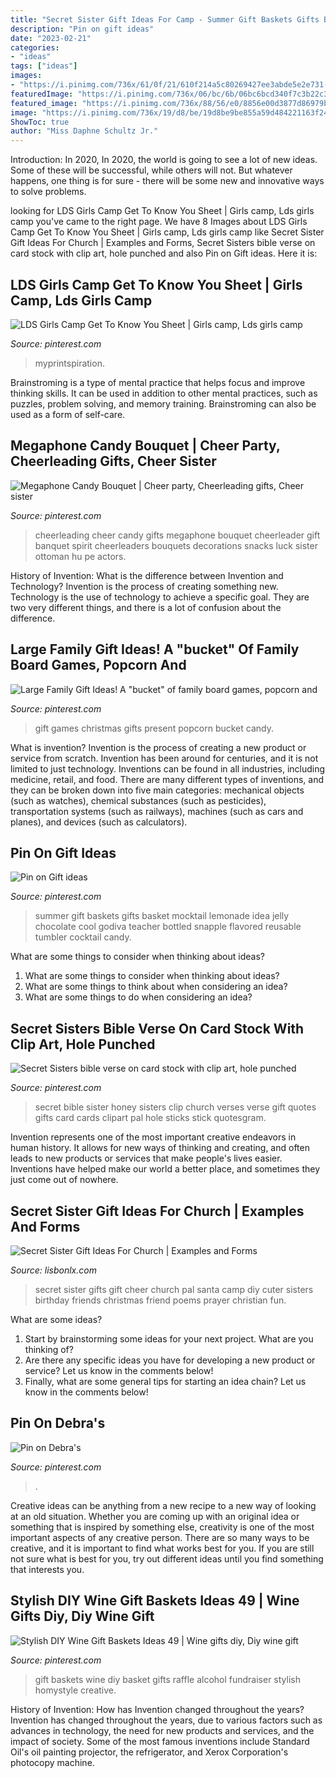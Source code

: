 ```yaml
---
title: "Secret Sister Gift Ideas For Camp - Summer Gift Baskets Gifts Basket Mocktail Lemonade Idea Jelly Chocolate Cool Godiva Teacher Bottled Snapple Flavored Reusable Tumbler Cocktail Candy"
description: "Pin on gift ideas"
date: "2023-02-21"
categories:
- "ideas"
tags: ["ideas"]
images:
- "https://i.pinimg.com/736x/61/0f/21/610f214a5c80269427ee3abde5e2e731--summer-gift-baskets-summer-gifts.jpg"
featuredImage: "https://i.pinimg.com/736x/06/bc/6b/06bc6bcd340f7c3b22c3d41899fb90d9--family-gift-ideas-family-gifts.jpg"
featured_image: "https://i.pinimg.com/736x/88/56/e0/8856e00d3877d86979b2a387fd384c28--cheerleading-banquet-ideas-cheerleading-treats.jpg"
image: "https://i.pinimg.com/736x/19/d8/be/19d8be9be855a59d484221163f24bfbc.jpg"
ShowToc: true
author: "Miss Daphne Schultz Jr."
---
```



Introduction: In 2020,
In 2020, the world is going to see a lot of new ideas. Some of these will be successful, while others will not. But whatever happens, one thing is for sure - there will be some new and innovative ways to solve problems.

	

		
looking for LDS Girls Camp Get To Know You Sheet | Girls camp, Lds girls camp you've came to the right page. We have 8 Images about LDS Girls Camp Get To Know You Sheet | Girls camp, Lds girls camp like Secret Sister Gift Ideas For Church | Examples and Forms, Secret Sisters bible verse on card stock with clip art, hole punched and also Pin on Gift ideas. Here it is:
		
    
## LDS Girls Camp Get To Know You Sheet | Girls Camp, Lds Girls Camp

<img loading=lazy src="https://i.pinimg.com/736x/19/d8/be/19d8be9be855a59d484221163f24bfbc.jpg" onerror="this.onerror=null;this.src='https://tse2.mm.bing.net/th?id=OIP.lvLjtAAC9aLQrFqlTxTsSQHaLG&amp;pid=15.1';" alt="LDS Girls Camp Get To Know You Sheet | Girls camp, Lds girls camp">

_Source: pinterest.com_

>myprintspiration. 

	

Brainstroming is a type of mental practice that helps focus and improve thinking skills. It can be used in addition to other mental practices, such as puzzles, problem solving, and memory training. Brainstroming can also be used as a form of self-care.

    
## Megaphone Candy Bouquet | Cheer Party, Cheerleading Gifts, Cheer Sister

<img loading=lazy src="https://i.pinimg.com/736x/88/56/e0/8856e00d3877d86979b2a387fd384c28--cheerleading-banquet-ideas-cheerleading-treats.jpg" onerror="this.onerror=null;this.src='https://tse1.mm.bing.net/th?id=OIP.2L7Ddhewrjr6O-1i_mZJCwHaJ3&amp;pid=15.1';" alt="Megaphone Candy Bouquet | Cheer party, Cheerleading gifts, Cheer sister">

_Source: pinterest.com_

>cheerleading cheer candy gifts megaphone bouquet cheerleader gift banquet spirit cheerleaders bouquets decorations snacks luck sister ottoman hu pe actors. 

	

History of Invention: What is the difference between Invention and Technology?
Invention is the process of creating something new. Technology is the use of technology to achieve a specific goal. They are two very different things, and there is a lot of confusion about the difference.

    
## Large Family Gift Ideas! A &quot;bucket&quot; Of Family Board Games, Popcorn And

<img loading=lazy src="https://i.pinimg.com/736x/06/bc/6b/06bc6bcd340f7c3b22c3d41899fb90d9--family-gift-ideas-family-gifts.jpg" onerror="this.onerror=null;this.src='https://tse4.mm.bing.net/th?id=OIP.d-BxYJMeFCjsV9I21CeUewDhEs&amp;pid=15.1';" alt="Large Family Gift Ideas! A &quot;bucket&quot; of family board games, popcorn and">

_Source: pinterest.com_

>gift games christmas gifts present popcorn bucket candy. 

	

What is invention?
Invention is the process of creating a new product or service from scratch. Invention has been around for centuries, and it is not limited to just technology. Inventions can be found in all industries, including medicine, retail, and food. There are many different types of inventions, and they can be broken down into five main categories: mechanical objects (such as watches), chemical substances (such as pesticides), transportation systems (such as railways), machines (such as cars and planes), and devices (such as calculators).

    
## Pin On Gift Ideas

<img loading=lazy src="https://i.pinimg.com/736x/61/0f/21/610f214a5c80269427ee3abde5e2e731--summer-gift-baskets-summer-gifts.jpg" onerror="this.onerror=null;this.src='https://tse1.mm.bing.net/th?id=OIP.BjkQRuwJQHrbmPnQK2AEvgHaJ6&amp;pid=15.1';" alt="Pin on Gift ideas">

_Source: pinterest.com_

>summer gift baskets gifts basket mocktail lemonade idea jelly chocolate cool godiva teacher bottled snapple flavored reusable tumbler cocktail candy. 

	

What are some things to consider when thinking about ideas?
1. What are some things to consider when thinking about ideas?
2. What are some things to think about when considering an idea?
3. What are some things to do when considering an idea?

    
## Secret Sisters Bible Verse On Card Stock With Clip Art, Hole Punched

<img loading=lazy src="https://s-media-cache-ak0.pinimg.com/736x/7f/ae/61/7fae616afeef298507c895e6a698a0e0.jpg" onerror="this.onerror=null;this.src='https://tse1.mm.bing.net/th?id=OIP.SWYBt8PlDqNPScllW7up-AHaFj&amp;pid=15.1';" alt="Secret Sisters bible verse on card stock with clip art, hole punched">

_Source: pinterest.com_

>secret bible sister honey sisters clip church verses verse gift quotes gifts card cards clipart pal hole sticks stick quotesgram. 

	

Invention represents one of the most important creative endeavors in human history. It allows for new ways of thinking and creating, and often leads to new products or services that make people's lives easier. Inventions have helped make our world a better place, and sometimes they just come out of nowhere.

    
## Secret Sister Gift Ideas For Church | Examples And Forms

<img loading=lazy src="https://i.pinimg.com/originals/8b/6d/1a/8b6d1a6bc4a81c216dea5f93c0e0fe84.jpg" onerror="this.onerror=null;this.src='https://tse2.mm.bing.net/th?id=OIP.x5kHHpr0FWSNhLW9-D1OYwHaJ4&amp;pid=15.1';" alt="Secret Sister Gift Ideas For Church | Examples and Forms">

_Source: lisbonlx.com_

>secret sister gifts gift cheer church pal santa camp diy cuter sisters birthday friends christmas friend poems prayer christian fun. 

	

What are some ideas?
1. Start by brainstorming some ideas for your next project. What are you thinking of?
2. Are there any specific ideas you have for developing a new product or service? Let us know in the comments below!
3. Finally, what are some general tips for starting an idea chain? Let us know in the comments below!

    
## Pin On Debra&#039;s

<img loading=lazy src="https://i.pinimg.com/736x/09/81/85/09818570e19851d3ef0830ea7ccd7b3b.jpg" onerror="this.onerror=null;this.src='https://tse4.mm.bing.net/th?id=OIP.fF5B_SgOutptRCWaNLnCtAHaJ3&amp;pid=15.1';" alt="Pin on Debra&#039;s">

_Source: pinterest.com_

>. 

	

Creative ideas can be anything from a new recipe to a new way of looking at an old situation. Whether you are coming up with an original idea or something that is inspired by something else, creativity is one of the most important aspects of any creative person. There are so many ways to be creative, and it is important to find what works best for you. If you are still not sure what is best for you, try out different ideas until you find something that interests you.

    
## Stylish DIY Wine Gift Baskets Ideas 49 | Wine Gifts Diy, Diy Wine Gift

<img loading=lazy src="https://i.pinimg.com/originals/7a/55/26/7a5526c81ba88ded0fc192312e9c99ff.jpg" onerror="this.onerror=null;this.src='https://tse2.mm.bing.net/th?id=OIP.IS0n6sg9XLGmeIloGIw-kQHaJ3&amp;pid=15.1';" alt="Stylish DIY Wine Gift Baskets Ideas 49 | Wine gifts diy, Diy wine gift">

_Source: pinterest.com_

>gift baskets wine diy basket gifts raffle alcohol fundraiser stylish homystyle creative. 

	

History of Invention: How has Invention changed throughout the years?
Invention has changed throughout the years, due to various factors such as advances in technology, the need for new products and services, and the impact of society. Some of the most famous inventions include Standard Oil's oil painting projector, the refrigerator, and Xerox Corporation's photocopy machine.

